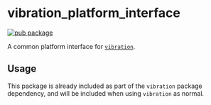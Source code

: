 # vibration_platform_interface

[![pub package](https://img.shields.io/pub/v/vibration_platform_interface.svg)](https://pub.dev/packages/vibration_platform_interface)

A common platform interface for [`vibration`](https://pub.dev/packages/vibration).

## Usage

This package is already included as part of the `vibration` package dependency, and will
be included when using `vibration` as normal.
